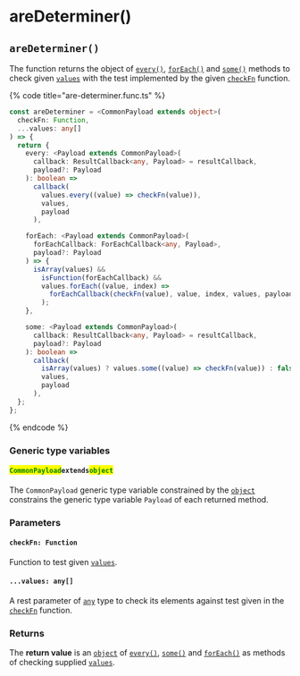 # areDeterminer()

## `areDeterminer()`

The function returns the object of [`every()`](every.md), [`forEach()`](foreach.md) and [`some()`](some.md) methods to check given [`values`](./#...values-any) with the test implemented by the given [`checkFn`](./#checkfn-function) function.

{% code title="are-determiner.func.ts" %}
```typescript
const areDeterminer = <CommonPayload extends object>(
  checkFn: Function,
  ...values: any[]
) => {
  return {
    every: <Payload extends CommonPayload>(
      callback: ResultCallback<any, Payload> = resultCallback,
      payload?: Payload
    ): boolean =>
      callback(
        values.every((value) => checkFn(value)),
        values,
        payload
      ),

    forEach: <Payload extends CommonPayload>(
      forEachCallback: ForEachCallback<any, Payload>,
      payload?: Payload
    ) => {
      isArray(values) &&
        isFunction(forEachCallback) &&
        values.forEach((value, index) =>
          forEachCallback(checkFn(value), value, index, values, payload)
        );
    },

    some: <Payload extends CommonPayload>(
      callback: ResultCallback<any, Payload> = resultCallback,
      payload?: Payload
    ): boolean =>
      callback(
        isArray(values) ? values.some((value) => checkFn(value)) : false,
        values,
        payload
      ),
  };
};
```
{% endcode %}

### Generic type variables

#### <mark style="color:green;">**`CommonPayload`**</mark>**`extends`**<mark style="color:green;">**`object`**</mark>

The `CommonPayload` generic type variable constrained by the [`object`](https://www.typescriptlang.org/docs/handbook/basic-types.html#object) constrains the generic type variable `Payload` of each returned method.

### Parameters

#### `checkFn: Function`

Function to test given [`values`](./#...values-any).

#### `...values: any[]`

A rest parameter of [`any`](https://www.typescriptlang.org/docs/handbook/basic-types.html#any) type to check its elements against test given in the [`checkFn`](./#checkfn-function) function.

### Returns

The **return value** is an [`object`](https://www.typescriptlang.org/docs/handbook/basic-types.html#object) of [`every()`](every.md), [`some()`](some.md) and [`forEach()`](foreach.md) as methods of checking supplied [`values`](./#...values-any).
